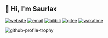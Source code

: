 ## 👋 Hi, I'm Saurlax

[![website](https://img.shields.io/badge/website-www.saurlax.com-blue)](https://www.saurlax.com)
[![email](https://img.shields.io/badge/email-hi@saurlax.com-blue)](mailto://hi@saurlax.com)
[![bilibili](https://img.shields.io/badge/bilibili-@saurlax-blue?logo=bilibili&logoColor=white)](https://space.bilibili.com/251608296)
[![gitee](https://img.shields.io/badge/gitee-@saurlax-blue?logo=gitee&logoColor=white)](https://gitee.com/saurlax)
[![wakatime](https://wakatime.com/badge/user/c6e6f908-76cb-40f3-a1d8-40f7a71d0480.svg)](https://wakatime.com/@saurlax)

![github-profile-trophy](https://github-profile-trophy.vercel.app/?username=saurlax)
